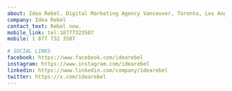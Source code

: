 ```yaml
---
about: Idea Rebel. Digital Marketing Agency Vancouver, Toronto, Los Angeles
company: Idea Rebel
contact_text: Rebel now.
mobile_link: tel:18777323507
mobile: 1 877 732 3507

# SOCIAL LINKS
facebook: https://www.facebook.com/idearebel
instagram: https://www.instagram.com/idearebel
linkedin: https://www.linkedin.com/company/idearebel
twitter: https://x.com/idearebel
---
```

